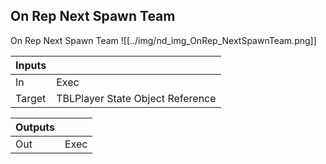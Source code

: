 ## On Rep Next Spawn Team
On Rep Next Spawn Team
![[../img/nd_img_OnRep_NextSpawnTeam.png]]

|Inputs||
|--|--|
| In | Exec |
| Target | TBLPlayer State Object Reference |

|Outputs||
|--|--|
| Out | Exec |
